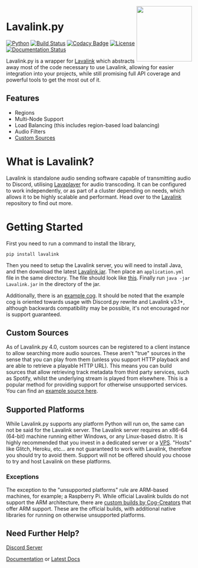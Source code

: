 [Lavalink]: https://github.com/freyacodes/Lavalink
[Lavaplayer]: https://github.com/sedmelluq/lavaplayer
[Documentation]: https://lavalink.readthedocs.io/en/master/
[Latest Docs]: https://lavalink.readthedocs.io/en/latest/

<img align="right" src="https://serux.pro/9e83af1581.png" height="150" width="150">

# Lavalink.py
[![Python](https://img.shields.io/badge/Python-3.5%20%7C%203.6%20%7C%203.7%20%7C%203.8%20%7C%203.9%20%7C%203.10-blue.svg)](https://www.python.org) [![Build Status](https://travis-ci.com/devoxin/Lavalink.py.svg?branch=master)](https://travis-ci.com/Devoxin/Lavalink.py) [![Codacy Badge](https://app.codacy.com/project/badge/Grade/428eebed5a2e467fb038eacfa1d92e62)](https://www.codacy.com/gh/Devoxin/Lavalink.py/dashboard?utm_source=github.com&amp;utm_medium=referral&amp;utm_content=Devoxin/Lavalink.py&amp;utm_campaign=Badge_Grade) [![License](https://img.shields.io/github/license/Devoxin/Lavalink.py.svg)](LICENSE) [![Documentation Status](https://readthedocs.org/projects/lavalink/badge/?version=latest)](https://lavalink.readthedocs.io/en/latest/?badge=latest)

Lavalink.py is a wrapper for [Lavalink] which abstracts away most of the code necessary to use Lavalink, allowing for easier integration into your projects, while still promising full API coverage and powerful tools to get the most out of it.

## Features
- Regions
- Multi-Node Support
- Load Balancing (this includes region-based load balancing)
- Audio Filters
- [Custom Sources](examples/custom_source.py)


# What is Lavalink?
Lavalink is standalone audio sending software capable of transmitting audio to Discord, utilising [Lavaplayer] for audio transcoding. It can be configured to work independently, or as part of a cluster depending on needs, which allows it to be highly scalable and performant. Head over to the [Lavalink] repository to find out more.


# Getting Started
First you need to run a command to install the library,
```shell
pip install lavalink
```

Then you need to setup the Lavalink server, you will need to install Java, and then download the latest [Lavalink.jar](https://github.com/freyacodes/Lavalink/releases/).
Then place an ``application.yml`` file in the same directory. The file should look like [this](https://github.com/freyacodes/Lavalink/blob/master/LavalinkServer/application.yml.example/). Finally run `java -jar Lavalink.jar` in the directory of the jar.

Additionally, there is an [example cog](examples). It should be noted that the example cog is oriented towards usage with Discord.py rewrite and Lavalink v3.1+, although backwards
compatibility may be possible, it's not encouraged nor is support guaranteed.

## Custom Sources
As of Lavalink.py 4.0, custom sources can be registered to a client instance to allow searching more audio sources. These aren't "true" sources in the sense that you can play from them (unless you support HTTP playback and are able to retrieve a playable HTTP URL).
This means you can build sources that allow retrieving track metadata from third party services, such as Spotify, whilst the underlying stream is played from elsewhere. This is a popular method for providing support for otherwise unsupported services. You can find an [example source here](examples/custom_source.py).

## Supported Platforms
While Lavalink.py supports any platform Python will run on, the same can not be said for the Lavalink server.
The Lavalink server requires an x86-64 (64-bit) machine running either Windows, or any Linux-based distro.
It is highly recommended that you invest in a dedicated server or a [VPS](https://en.wikipedia.org/wiki/Virtual_private_server). "Hosts" like Glitch, Heroku, etc... are not guaranteed to work with Lavalink, therefore you should try to avoid them. Support will not be offered should you choose to try and host Lavalink on these platforms.

### Exceptions
The exception to the "unsupported platforms" rule are ARM-based machines, for example; a Raspberry Pi. While official Lavalink builds do not support the ARM architecture, there are [custom builds by Cog-Creators](https://github.com/Cog-Creators/Lavalink-Jars/releases) that offer ARM support. These are the official builds, with additional native libraries for running on otherwise unsupported platforms.

## Need Further Help?
[Discord Server](https://discord.gg/SbJXU9s)

[Documentation] or [Latest Docs]

